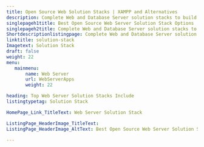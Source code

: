 ```yaml
---
title: Open Source Web Solution Stacks | XAMPP and Alternatives
description: Complete Web and Database Server solution stacks to build Web Applications. Free software used for testing and building web apps on personal computers.
singlepageh1title: Best Open Source Web Server Solution Stack Options
singlepageh2title: Complete Web and Database Server solution stacks to build Web Applications. Free software used for testing and building web apps on personal computers.
Shortdescriptionlistingpage: Complete Web and Database Server solution stacks to build Web Applications. Free software used for testing and building web apps on personal computers.
linktitle: solution-stack
Imagetext: Solution Stack
draft: false
weight: 22
menu:
   mainmenu: 
       name: Web Server
       url: WebServerApps
       weight: 22

heading: Top Web Server Solution Stacks Include
listingtypetag: Solution Stack

HomePage_Link_TitleText: Web Server Solution Stack

ListingPage_HeaderImage_TitleText:
ListingPage_HeaderImage_AltText: Best Open Source Web Server Solution Stack Options

---
```



